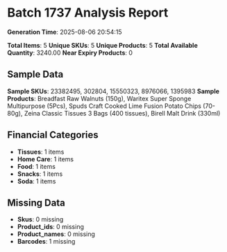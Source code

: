# Batch 1737 Analysis Report

**Generation Time**: 2025-08-06 20:54:15

**Total Items**: 5
**Unique SKUs**: 5
**Unique Products**: 5
**Total Available Quantity**: 3240.00
**Near Expiry Products**: 0

## Sample Data
**Sample SKUs**: 23382495, 302804, 15550323, 8976066, 1395983
**Sample Products**: Breadfast Raw Walnuts (150g), Waritex Super Sponge Multipurpose (5Pcs), Spuds Craft Cooked Lime Fusion Potato Chips (70-80g), Zeina Classic Tissues 3 Bags (400 tissues), Birell Malt Drink (330ml)

## Financial Categories
- **Tissues**: 1 items
- **Home Care**: 1 items
- **Food**: 1 items
- **Snacks**: 1 items
- **Soda**: 1 items

## Missing Data
- **Skus**: 0 missing
- **Product_ids**: 0 missing
- **Product_names**: 0 missing
- **Barcodes**: 1 missing
